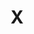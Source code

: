 ---
title: X
tags: ["x", "close", "cancel", "remove", "delete"]
icon: x
svg: '<svg xmlns="http://www.w3.org/2000/svg" width="24" height="24" fill="none" viewBox="0 0 24 24" stroke-width="1.5" stroke-linecap="round" stroke-linejoin="round" stroke="currentColor"><path d="M19 5 5 19M5 5l14 14"/></svg>'
---